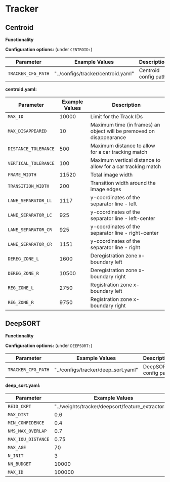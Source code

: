 # Tracker

## Centroid    
  **Functionality**
  
  **Configuration options:** (under <code>CENTROID:</code>)
  
  | Parameter               | Example Values   | Description         |
  | ---------------------   | ----------------- | ------------------- |
  | <code>TRACKER_CFG_PATH</code> | "../configs/tracker/centroid.yaml"       | Centroid config path
  
      
  **centroid.yaml:**
  
  | Parameter               | Example Values   | Description         |
  | ---------------------   | ----------------- | ------------------- |
  | <code>MAX_ID</code> | 10000       | Limit for the Track IDs
  | <code>MAX_DISAPPEARED</code> | 10       | Maximum time (in frames) an object will be premoved on disappearance
  | <code>DISTANCE_TOLERANCE</code> | 500       | Maximum distance to allow for a car tracking match
  | <code>VERTICAL_TOLERANCE</code> | 100       | Maximum vertical distance to allow for a car tracking match
  | <code>FRAME_WIDTH</code> | 11520       | Total image width
  | <code>TRANSITION_WIDTH</code> | 200       | Transition width around the image edges
  | <code>LANE_SEPARATOR_LL</code> | 1117       | y-coordinates of the separator line - left
  | <code>LANE_SEPARATOR_LC</code> | 925       | y-coordinates of the separator line - left-center
  | <code>LANE_SEPARATOR_CR</code> | 925       | y-coordinates of the separator line - right-center
  | <code>LANE_SEPARATOR_CR</code> | 1151       | y-coordinates of the separator line - right
  | <code>DEREG_ZONE_L</code> | 1600       | Deregistration zone x-boundary left
  | <code>DEREG_ZONE_R</code> | 10500       | Deregistration zone x-boundary right
  | <code>REG_ZONE_L</code> | 2750       | Registration zone x-boundary left
  | <code>REG_ZONE_R</code> | 9750       | Registration zone x-boundary right

## DeepSORT
  **Functionality**

  **Configuration options:** (under <code>DEEPSORT:</code>)
  
  | Parameter               | Example Values   | Description         |
  | ---------------------   | ----------------- | ------------------- |
  | <code>TRACKER_CFG_PATH</code> | "../configs/tracker/deep_sort.yaml"       | DeepSORT config path
  
      
  **deep_sort.yaml:**
  
  | Parameter               | Example Values   | Description         |
  | ---------------------   | ----------------- | ------------------- |
  | <code>REID_CKPT</code> | "../weights/tracker/deepsort/feature_extractor.t7"       | -
  | <code>MAX_DIST</code> | 0.6       | -
  | <code>MIN_CONFIDENCE</code> | 0.4       | -
  | <code>NMS_MAX_OVERLAP</code> | 0.7       | -
  | <code>MAX_IOU_DISTANCE</code> | 0.75       | -
  | <code>MAX_AGE</code> | 70       | -
  | <code>N_INIT</code> | 3       | -
  | <code>NN_BUDGET</code> | 10000       | -
  | <code>MAX_ID</code> | 100000       | -
